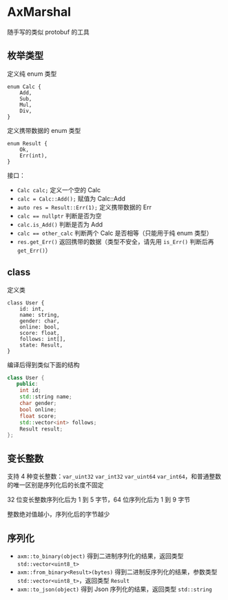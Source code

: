 # AxMarshal

随手写的类似 protobuf 的工具

## 枚举类型

定义纯 enum 类型

```text
enum Calc {
    Add,
    Sub,
    Mul,
    Div,
}
```

定义携带数据的 enum 类型

```text
enum Result {
    Ok,
    Err(int),
}
```

接口：

- `Calc calc;` 定义一个空的 Calc
- `calc = Calc::Add();` 赋值为 Calc::Add
- `auto res = Result::Err(1);` 定义携带数据的 Err
- `calc == nullptr` 判断是否为空
- `calc.is_Add()` 判断是否为 Add
- `calc == other_calc` 判断两个 Calc 是否相等（只能用于纯 enum 类型）
- `res.get_Err()` 返回携带的数据（类型不安全，请先用 `is_Err()` 判断后再 `get_Err()`）

## class

定义类

```text
class User {
    id: int,
    name: string,
    gender: char,
    online: bool,
    score: float,
    follows: int[],
    state: Result,
}
```

编译后得到类似下面的结构

```cpp
class User {
   public:
    int id;
    std::string name;
    char gender;
    bool online;
    float score;
    std::vector<int> follows;
    Result result;
};
```

## 变长整数

支持 4 种变长整数：`var_uint32` `var_int32` `var_uint64` `var_int64`，和普通整数的唯一区别是序列化后的长度不固定

32 位变长整数序列化后为 1 到 5 字节，64 位序列化后为 1 到 9 字节

整数绝对值越小，序列化后的字节越少

## 序列化

- `axm::to_binary(object)` 得到二进制序列化的结果，返回类型 `std::vector<uint8_t>`
- `axm::from_binary<Result>(bytes)` 得到二进制反序列化的结果，参数类型 `std::vector<uint8_t>`，返回类型 `Result`
- `axm::to_json(object)` 得到 Json 序列化的结果，返回类型 `std::string`